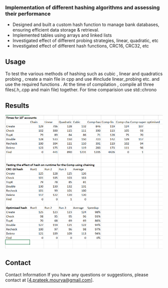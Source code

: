 ### Implementation of different hashing algorithms and assessing their performance

- Designed and built a custom hash function to manage bank databases, ensuring efficient data storage & retrieval.
- Implemented tables using arrays and linked lists
- Investigated effect of different probing strategies, linear, quadratic, etc
- Investigated effect of different hash functions, CRC16, CRC32, etc

## Usage
To test the various methods of hashing such as cubic , linear and quadratics probing , create a main file in cpp and use #include linear_probing etc. and use the required functions . At the time of compilation , compile all three files(.h,.cpp and main file) together. For time comparision use std::chrono 


## Results

![Comparision times for different hashing techniques](https://github.com/prateek-4/Projects/blob/main/Banking_Database_System/comparision_time_hashing.png?raw=true)
## Contact
Contact Information
If you have any questions or suggestions, please contact at [4.prateek.mourya@gmail.com].
